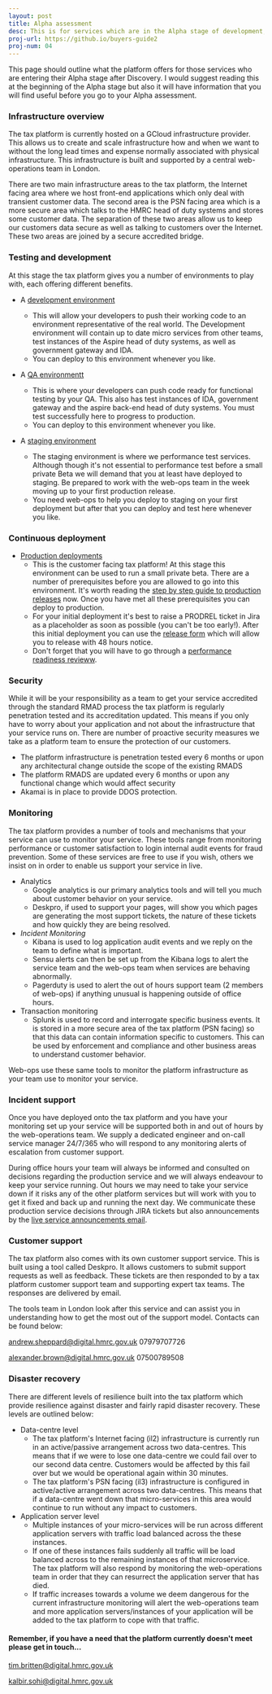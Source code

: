 ```yaml
---
layout: post
title: Alpha assessment
desc: This is for services which are in the Alpha stage of development, or moving into private beta
proj-url: https://github.io/buyers-guide2
proj-num: 04
---
```






This page should outline what the platform offers for those services who are entering their Alpha stage after Discovery. I would suggest reading this at the beginning of the Alpha stage but also it will have information that you will find useful before you go to your Alpha assessment.

### Infrastructure overview

The tax platform is currently hosted on a GCloud infrastructure provider. This allows us to create and scale infrastructure how and when we want to without the long lead times and expense normally associated with physical infrastructure. This infrastructure is built and supported by a central web-operations team in London. 

There are two main infrastructure areas to the tax platform, the Internet facing area where we host front-end applications which only deal with transient customer data. The second area is the PSN facing area which is a more secure area which talks to the HMRC head of duty systems and stores some customer data. The separation of these two areas allow us to keep our customers data secure as well as talking to customers over the Internet. These two areas are joined by a secure accredited bridge. 


### Testing and development 

At this stage the tax platform gives you a number of environments to play with, each offering different benefits.

* A [development environment][development environment] 
	* This will allow your developers to push their working code to an environment representative of the real world. The Development environment will contain up to date micro services from other teams, test instances of the Aspire head of duty systems, as well as government gateway and IDA. 
	* You can deploy to this environment whenever you like.   


* A [QA environmentt][QA environment] 
	* This is where your developers can push code ready for functional testing by your QA. This also has test instances of IDA, government gateway and the aspire back-end head of duty systems. You must test successfully here to progress to production. 
	* You can deploy to this environment whenever you like.   


* A [staging environment][staging environment]
	* The staging environment is where we performance test services. Although though it's not essential to performance test before a small private Beta we will demand that you at least have deployed to staging. Be prepared to work with the web-ops team in the week moving up to your first production release. 
	* You need web-ops to help you deploy to staging on your first deployment but after that you can deploy and test here whenever you like.   

### Continuous deployment
* [Production deployments][step by step guide]
	* This is the customer facing tax platform! At this stage this environment can be used to run a small private beta. There are a number of prerequisites before you are allowed to go into this environment. It's worth reading the [step by step guide to production releases][step by step guide] now. Once you have met all these prerequisites you can deploy to production. 
	* For your initial deployment it's best to raise a PRODREL ticket in Jira as a placeholder as soon as possible (you can't be too early!). After this initial deployment you can use the [release form][release form] which will allow you to release with 48 hours notice.
	* Don't forget that you will have to go through a [performance readiness revieww][PRR].

### Security
While it will be your responsibility as a team to get your service accredited through the standard RMAD process the tax platform is regularly penetration tested and its accreditation updated. This means if you only have to worry about your application and not about the infrastructure that your service runs on. There are number of proactive security measures we take as a platform team to ensure the protection of our customers.

* The platform infrastructure is penetration tested every 6 months or upon any architectural change outside the scope of the existing RMADS
* The platform RMADS are updated every 6 months or upon any functional change which would affect security 
* Akamai is in place to provide DDOS protection.

### Monitoring

The tax platform provides a number of tools and mechanisms that your service can use to monitor your service. These tools range from monitoring performance or customer satisfaction to login internal audit events for fraud prevention. Some of these services are free to use if you wish, others we insist on in order to enable us support your service in live. 

* Analytics
	* Google analytics is our primary analytics tools and will tell you much about customer behavior on your service. 
	* Deskpro, if used to support your pages, will show you which pages are generating the most support tickets, the nature of these tickets and how quickly they are being resolved.
* *Incident Monitoring*
	* Kibana is used to log application audit events and we reply on the team to define what is important.  
	* Sensu alerts can then be set up from the Kibana logs to alert the service team and the web-ops team when services are behaving abnormally. 
	* Pagerduty is used to alert the out of hours support team (2 members of web-ops) if anything unusual is happening outside of office hours.
* Transaction monitoring
	* Splunk is used to record and interrogate specific business events. It is stored in a more secure area of the tax platform (PSN facing) so that this data can contain information specific to customers. This can be used by enforcement and compliance and other business areas to understand customer behavior. 

Web-ops use these same tools to monitor the platform infrastructure as your team use to monitor your service. 

### Incident support

Once you have deployed onto the tax platform and you have your monitoring set up your service will be supported both in and out of hours by the web-operations team. We supply a dedicated engineer and on-call service manager 24/7/365 who will respond to any monitoring alerts of escalation from customer support. 

During office hours your team will always be informed and consulted on decisions regarding the production service and we will always endeavour to keep your service running. Out hours we may need to take your service down if it risks any of the other platform services but will work with you to get it fixed and back up and running the next day. We communicate these production service decisions through JIRA tickets but also announcements by the [live service announcements email][announcements].

### Customer support

The tax platform also comes with its own customer support service. This is built using a tool called Deskpro. It allows customers to submit support requests as well as feedback. These tickets are then responded to by a tax platform customer support team and supporting expert tax teams. The responses are delivered by email. 

The tools team in London look after this service and can assist you in understanding how to get the most out of the support model. Contacts can be found below:   
  
  <andrew.sheppard@digital.hmrc.gov.uk> 07979707726

  <alexander.brown@digital.hmrc.gov.uk> 07500789508

### Disaster recovery

There are different levels of resilience built into the tax platform which provide resilience against disaster and fairly rapid disaster recovery. These levels are outlined below:

* Data-centre level
	* The tax platform's Internet facing (il2) infrastructure is currently run in an active/passive arrangement across two data-centres. This means that if we were to lose one data-centre we could fail over to our second data centre. Customers would be affected by this fail over but we would be operational again within 30 minutes. 
	* The tax platform's PSN facing (il3) infrastructure is configured in active/active arrangement across two data-centres. This means that if a data-centre went down that micro-services in this area would continue to run without any impact to customers.
* Application server level 
	* Multiple instances of your micro-services will be run across different application servers with traffic load balanced across the these instances. 
	* If one of these instances fails suddenly all traffic will be load balanced across to the remaining instances of that microservice. The tax platform will also respond by monitoring the web-operations team in order that they can resurrect the application server that has died.
	* If traffic increases towards a volume we deem dangerous for the current infrastructure monitoring will alert the web-operations team and more application servers/instances of your application will be added to the tax platform to cope with that traffic. 



#### Remember, if you have a need that the platform currently doesn't meet please get in touch...
<tim.britten@digital.hmrc.gov.uk>

<kalbir.sohi@digital.hmrc.gov.uk>





[development environment]:      https://confluence.tools.tax.service.gov.uk/display/DTRG/05+Deploying+to+Dev
[QA environment]:				https://confluence.tools.tax.service.gov.uk/display/DTRG/10+Deploying+to+Web-QA
[staging environment]:			https://confluence.tools.tax.service.gov.uk/pages/viewpage.action?title=11+Deploying+to+Staging&spaceKey=DTRG
[step by step guide]:			https://confluence.tools.tax.service.gov.uk/display/WEBOPS/Step+by+Step+Guide+to+Production+Releases
[release form]:					https://releaseform.tax.service.gov.uk/
[PRR]:							https://confluence.tools.tax.service.gov.uk/display/DTRG/Platform+Readiness+Assessment
[announcements]:				https://groups.google.com/a/digital.hmrc.gov.uk/forum/#!forum/ddc-tax-plat-live-ops-announcements




